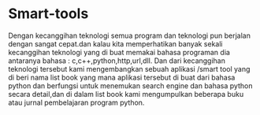 # Smart-tools
Dengan kecanggihan teknologi semua program dan teknologi pun berjalan dengan sangat cepat.dan kalau kita memperhatikan  banyak sekali kecanggihan teknologi yang di buat memakai bahasa programan dia antaranya bahasa : c,c++,python,http,url,dll. Dan dari kecanggihan teknologi tersebut kami mengembangkan sebuah aplikasi /smart tool yang di beri nama list book yang mana aplikasi tersebut di buat dari bahasa python dan berfungsi untuk menemukan search engine dan bahasa python secara detail,dan di dalam list book  kami mengumpulkan beberapa buku atau jurnal pembelajaran program  python.

